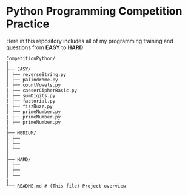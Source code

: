 # Python Programming Competition Practice

Here in this repository includes all of my programming training and questions from **EASY** to **HARD**

```
CompetitionPython/
│
├── EASY/
│ ├── reverseString.py
│ ├── palindrome.py
│ ├── countVowels.py
| ├── caeserCipherBasic.py
│ ├── sumDigits.py
| ├── factorial.py
| ├── fizzBuzz.py
| ├── primeNumber.py
| ├── primeNumber.py
| ├── primeNumber.py
| 
├── MEDIUM/
│ ├── 
│ ├── 
│ └── 
│
├── HARD/
│ ├── 
│ ├── 
│ └── 
|
└── README.md # (This file) Project overview
```